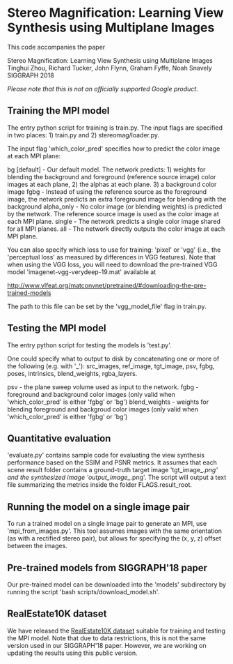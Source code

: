 # Stereo Magnification: Learning View Synthesis using Multiplane Images

This code accompanies the paper

Stereo Magnification: Learning View Synthesis using Multiplane Images\
Tinghui Zhou, Richard Tucker, John Flynn, Graham Fyffe, Noah Snavely\
SIGGRAPH 2018

*Please note that this is not an officially supported Google product.*

## Training the MPI model

The entry python script for training is train.py. The input flags are
specified in two places: 1) train.py and 2) stereomag/loader.py.

The input flag 'which_color_pred' specifies how to predict the color image at
each MPI plane:

bg [default] - Our default model. The network predicts: 1) weights for blending
    the background and foreground (reference source image) color images at each
    plane, 2) the alphas at each plane. 3) a background color image
fgbg - Instead of using the reference source as the foreground image, the
    network predicts an extra foreground image for blending with the background
alpha_only - No color image (or blending weights) is predicted by the network.
    The reference source image is used as the color image at each MPI plane.
single - The network predicts a single color image shared for all MPI planes.
all - The network directly outputs the color image at each MPI plane.

You can also specify which loss to use for training: 'pixel' or 'vgg' (i.e., the
'perceptual loss' as measured by differences in VGG features). Note that when
using the VGG loss, you will need to download the pre-trained VGG model
'imagenet-vgg-verydeep-19.mat' available at

http://www.vlfeat.org/matconvnet/pretrained/#downloading-the-pre-trained-models

The path to this file can be set by the 'vgg_model_file' flag in train.py.

## Testing the MPI model

The entry python script for testing the models is 'test.py'.

One could specify what to output to disk by concatenating one or more of the
following (e.g. with '_'): src_images, ref_image, tgt_image, psv, fgbg, poses,
intrinsics, blend_weights, rgba_layers.

psv - the plane sweep volume used as input to the network.
fgbg - foreground and background color images (only valid when
    'which_color_pred' is either 'fgbg' or 'bg')
blend_weights - weights for blending foreground and backgroud color images (only
    valid when 'which_color_pred' is either 'fgbg' or 'bg')

## Quantitative evaluation

'evaluate.py' contains sample code for evaluating the view synthesis performance
based on the SSIM and PSNR metrics. It assumes that each scene result folder
contains a ground-truth target image 'tgt_image_*.png' and the synthesized image
'output_image_*.png'. The script will output a text file summarizing the metrics
inside the folder FLAGS.result_root.

## Running the model on a single image pair

To run a trained model on a single image pair to generate an MPI, use
'mpi_from_images.py'. This tool assumes images with the same orientation (as
with a rectified stereo pair), but allows for specifying the (x, y, z) offset
between the images.

## Pre-trained models from SIGGRAPH'18 paper

Our pre-trained model can be downloaded into the 'models' subdirectory by
running the script 'bash scripts/download_model.sh'.

## RealEstate10K dataset

We have released the [RealEstate10K dataset](https://google.github.io/realestate10k/) suitable for training and testing the MPI model. Note that due to data restrictions, this is not the same version used in our SIGGRAPH'18 paper. However, we are working on updating the results using this public version.
